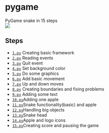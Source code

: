 # pygame
PyGame snake in 15 steps <br/>
<img src="http://fab.cba.mit.edu/classes/863.12/people/lindy/week7/images/typing2.gif">
<h2>Steps</h2>
<ul>
<li><code><a href="https://github.com/AlekKras/pygame/blob/master/1.py">1.py</a></code> Creating basic framework </li>
<li><code><a href="https://github.com/AlekKras/pygame/blob/master/2.py">2.py</a></code> Reading events </li>
<li><code><a href="https://github.com/AlekKras/pygame/blob/master/3.py">3.py</a></code> Quit event </li>
<li><code><a href="https://github.com/AlekKras/pygame/blob/master/4.py">4.py</a></code> Set background color </li>
<li><code><a href="https://github.com/AlekKras/pygame/blob/master/5.py">5.py</a></code> Do some graphics </li>
<li><code><a href="https://github.com/AlekKras/pygame/blob/master/6.py">6.py</a></code> Add basic movement</li>
<li><code><a href="https://github.com/AlekKras/pygame/blob/master/7.py">7.py</a></code> Up and down moves</li>
<li><code><a href="https://github.com/AlekKras/pygame/blob/master/8.py">8.py</a></code> Creating boundaries and fixing problems </li>
<li><code><a href="https://github.com/AlekKras/pygame/blob/master/9.py">9.py</a></code> Adding some text</li>
<li><code><a href="https://github.com/AlekKras/pygame/blob/master/10.py">10.py</a></code>Adding one apple</li>
<li><code><a href="https://github.com/AlekKras/pygame/blob/master/11.py">11.py</a></code>Snake functionality(basic) and apple</li>
<li><code><a href="https://github.com/AlekKras/pygame/blob/master/12.py">12.py</a></code>Handling big objects</li>
<li><code><a href="https://github.com/AlekKras/pygame/blob/master/13.py">13.py</a></code>Snake head</li>
<li><code><a href="https://github.com/AlekKras/pygame/blob/master/14.py">14.py</a></code>Apple and logo icons</li>
<li><code><a href="https://github.com/AlekKras/pygame/blob/master/15.py">15.py</a></code>Creating score and pausing the game</li>
</ul>
